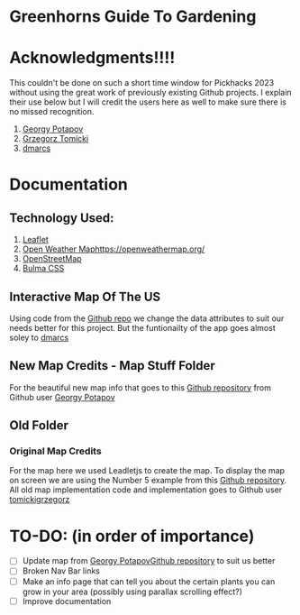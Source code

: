 # Greenhorns Guide To Gardening

# Acknowledgments!!!!

This couldn't be done on such a short time window for Pickhacks 2023 without using the great work of previously existing Github projects. I explain their use below but I will credit the users here as well to make sure there is no missed recognition.

1. [Georgy Potapov](https://github.com/Godnik)
2. [Grzegorz Tomicki](https://github.com/tomickigrzegorz)
3. [dmarcs](https://github.com/WebsiteBeaver/interactive-and-responsive-svg-map-of-us-states-capitals/commits?author=dmarcs)

# Documentation

## Technology Used:

1. [Leaflet](https://leafletjs.com/)
2. [Open Weather Map]()https://openweathermap.org/
3. [OpenStreetMap](https://www.openstreetmap.org/)
4. [Bulma CSS](https://bulma.io/)

## Interactive Map Of The US

Using code from the [Github repo](https://github.com/WebsiteBeaver/interactive-and-responsive-svg-map-of-us-states-capitals) we change the data attributes to suit our needs better for this project. But the funtionailty of the app goes almost soley to [dmarcs](https://github.com/WebsiteBeaver/interactive-and-responsive-svg-map-of-us-states-capitals/commits?author=dmarcs)

## New Map Credits - Map Stuff Folder

For the beautiful new map info that goes to this [Github repository](https://github.com/owm-inc/VANE-intro) from Github user [Georgy Potapov](https://github.com/Godnik)

## Old Folder

### Original Map Credits

For the map here we used Leadletjs to create the map. To display the map on screen we are using the Number 5 example from this [Github repository](https://github.com/tomickigrzegorz/leaflet-examples/tree/master/docs). All old map implementation code and implementation goes to Github user [tomickigrzegorz](https://github.com/tomickigrzegorz)

# TO-DO: (in order of importance)

- [ ] Update map from [Georgy Potapov](https://github.com/Godnik)[Github repository](https://github.com/owm-inc/VANE-intro) to suit us better
- [ ] Broken Nav Bar links
- [ ] Make an info page that can tell you about the certain plants you can grow in your area (possibly using parallax scrolling effect?)
- [ ] Improve documentation

